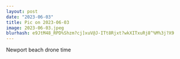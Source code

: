 ```yaml
---
layout: post
date: "2023-06-03"
title: Pic on 2023-06-03
image: 2023-06-03.jpeg
blurhash: e9JtM48_RPD%Shzm?cj]xuV@J-ITt8Rjxt?wkXITxuRj8^%M%3j?X9
---
```


Newport beach drone time
